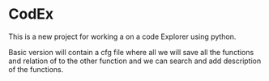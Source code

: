 # CodEx
This is a new project for working a on a code Explorer using python.

Basic version will contain a cfg file where all we will save all the functions and relation of to the other function and we can search and 
add description of the functions.
